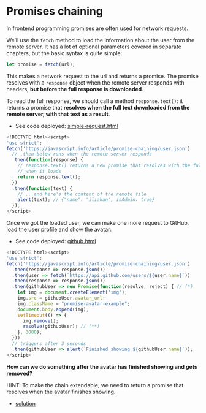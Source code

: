 # Promises chaining

In frontend programming promises are often used for network requests. 

We’ll use the `fetch` method to load the information about the user from the remote server. It has a lot of optional parameters covered in separate chapters, but the basic syntax is quite simple:

```js
let promise = fetch(url);
```

This makes a network request to the url and returns a promise. 
The promise resolves with a `response` object when the remote server responds with headers, **but before the full response is downloaded**.

To read the full response, we should call a method `response.text()`: it returns a promise that **resolves when the full text downloaded from the remote server, with that text as a result**.

* See code deployed: [simple-request.html]({{site.sytw.url}}/tema2-async/exercises/promises/promise-chaining/simple-request.html)

```js
<!DOCTYPE html><script>
'use strict';
fetch('https://javascript.info/article/promise-chaining/user.json')
  // .then below runs when the remote server responds
  .then(function(response) {
    // response.text() returns a new promise that resolves with the full response text
    // when it loads
    return response.text();
  })
  .then(function(text) {
    // ...and here's the content of the remote file
    alert(text); // {"name": "iliakan", isAdmin: true}
  });
</script>
```
Once we got the loaded user, we can make one more request to GitHub, load the user profile and show the avatar:

* See code deployed: [github.html]({{site.sytw.url}}/tema2-async/exercises/promises/promise-chaining/github.html)

```js
<!DOCTYPE html><script>
'use strict';
fetch('https://javascript.info/article/promise-chaining/user.json')
  .then(response => response.json())
  .then(user => fetch(`https://api.github.com/users/${user.name}`))
  .then(response => response.json())
  .then(githubUser => new Promise(function(resolve, reject) { // (*)
    let img = document.createElement('img');
    img.src = githubUser.avatar_url;
    img.className = "promise-avatar-example";
    document.body.append(img);
    setTimeout(() => {
      img.remove();
      resolve(githubUser); // (**)
    }, 3000);
  }))
  // triggers after 3 seconds
  .then(githubUser => alert(`Finished showing ${githubUser.name}`));
</script>
```

**How can we do something after the avatar has finished showing and gets removed?**

HINT: To make the chain extendable, we need to return a promise that resolves when the avatar finishes showing.

* [solution](solution.html)